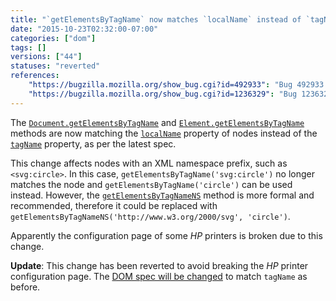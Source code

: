 ```yaml
---
title: "`getElementsByTagName` now matches `localName` instead of `tagName`"
date: "2015-10-23T02:32:00-07:00"
categories: ["dom"]
tags: []
versions: ["44"]
statuses: "reverted"
references:
    "https://bugzilla.mozilla.org/show_bug.cgi?id=492933": "Bug 492933 - getElementsByTagName should match on localName not tagName (for interop)"
    "https://bugzilla.mozilla.org/show_bug.cgi?id=1236329": "Bug 1236329 - Error on HP Deskjet 2540 printer configuration page"
---
```

The [`Document.getElementsByTagName`](https://developer.mozilla.org/en-US/docs/Web/API/document/getElementsByTagName) and [`Element.getElementsByTagName`](https://developer.mozilla.org/en-US/docs/Web/API/Element/getElementsByTagName) methods are now matching the [`localName`](https://developer.mozilla.org/en-US/docs/Web/API/Node/localName) property of nodes instead of the [`tagName`](https://developer.mozilla.org/en-US/docs/Web/API/Element/tagName) property, as per the latest spec.

This change affects nodes with an XML namespace prefix, such as `<svg:circle>`. In this case, `getElementsByTagName('svg:circle')` no longer matches the node and  `getElementsByTagName('circle')` can be used instead. However, the [`getElementsByTagNameNS`](https://developer.mozilla.org/en-US/docs/Web/API/Document/getElementsByTagNameNS) method is more formal and recommended, therefore it could be replaced with `getElementsByTagNameNS('http://www.w3.org/2000/svg', 'circle')`.

Apparently the configuration page of some *HP* printers is broken due to this change.

**Update**: This change has been reverted to avoid breaking the *HP* printer configuration page. The [DOM spec will be changed](https://github.com/whatwg/dom/issues/143) to match `tagName` as before.
